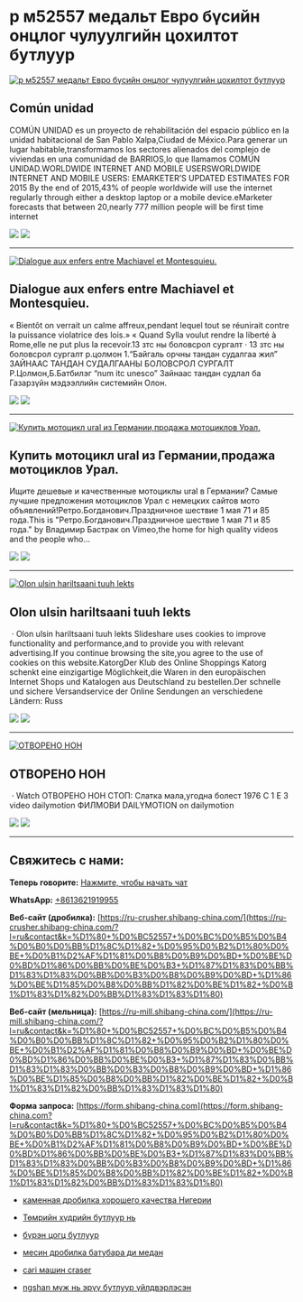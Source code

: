 # р м52557 медальт Евро бүсийн онцлог чулуулгийн цохилтот бутлуур

<a href="https://swt.shibang-china.com/?l=ru&img&k=%D1%80+%D0%BC52557+%D0%BC%D0%B5%D0%B4%D0%B0%D0%BB%D1%8C%D1%82+%D0%95%D0%B2%D1%80%D0%BE+%D0%B1%D2%AF%D1%81%D0%B8%D0%B9%D0%BD+%D0%BE%D0%BD%D1%86%D0%BB%D0%BE%D0%B3+%D1%87%D1%83%D0%BB%D1%83%D1%83%D0%BB%D0%B3%D0%B8%D0%B9%D0%BD+%D1%86%D0%BE%D1%85%D0%B8%D0%BB%D1%82%D0%BE%D1%82+%D0%B1%D1%83%D1%82%D0%BB%D1%83%D1%83%D1%80" target="_blank">![р м52557 медальт Евро бүсийн онцлог чулуулгийн цохилтот бутлуур](http://static.shibang-china.com/all-800x300/782.jpg)</a>

## Com&#250;n unidad
COM&#218;N UNIDAD es un proyecto de rehabilitaci&#243;n del espacio p&#250;blico en la unidad habitacional de San Pablo Xalpa,Ciudad de M&#233;xico.Para generar un lugar habitable,transformamos los sectores alienados del complejo de viviendas en una comunidad de BARRIOS,lo que llamamos COM&#218;N UNIDAD.WORLDWIDE INTERNET AND MOBILE USERSWORLDWIDE INTERNET AND MOBILE USERS: EMARKETER’S UPDATED ESTIMATES FOR 2015 By the end of 2015,43% of people worldwide will use the internet regularly through either a desktop laptop or a mobile device.eMarketer forecasts that between 20,nearly 777 million people will be first time internet


<a href="https://whatsapp.shibangsoft.com/WhatsApp.php" target="_blank" title="WhatsApp">![](http://static.shibang-china.com/icon/whatsapp.png)</a> <a href="https://swt.shibang-china.com/?l=ru&icon&k=%D1%80+%D0%BC52557+%D0%BC%D0%B5%D0%B4%D0%B0%D0%BB%D1%8C%D1%82+%D0%95%D0%B2%D1%80%D0%BE+%D0%B1%D2%AF%D1%81%D0%B8%D0%B9%D0%BD+%D0%BE%D0%BD%D1%86%D0%BB%D0%BE%D0%B3+%D1%87%D1%83%D0%BB%D1%83%D1%83%D0%BB%D0%B3%D0%B8%D0%B9%D0%BD+%D1%86%D0%BE%D1%85%D0%B8%D0%BB%D1%82%D0%BE%D1%82+%D0%B1%D1%83%D1%82%D0%BB%D1%83%D1%83%D1%80" target="_blank">![](http://static.shibang-china.com/icon/chat-ru.png)</a>

---

<a href="https://swt.shibang-china.com/?l=ru&img&k=%D1%80+%D0%BC52557+%D0%BC%D0%B5%D0%B4%D0%B0%D0%BB%D1%8C%D1%82+%D0%95%D0%B2%D1%80%D0%BE+%D0%B1%D2%AF%D1%81%D0%B8%D0%B9%D0%BD+%D0%BE%D0%BD%D1%86%D0%BB%D0%BE%D0%B3+%D1%87%D1%83%D0%BB%D1%83%D1%83%D0%BB%D0%B3%D0%B8%D0%B9%D0%BD+%D1%86%D0%BE%D1%85%D0%B8%D0%BB%D1%82%D0%BE%D1%82+%D0%B1%D1%83%D1%82%D0%BB%D1%83%D1%83%D1%80" target="_blank">![Dialogue aux enfers entre Machiavel et Montesquieu.](http://static.shibang-china.com/all-800x300/141.jpg)</a>

## Dialogue aux enfers entre Machiavel et Montesquieu.
&#171; Bient&#244;t on verrait un calme affreux,pendant lequel tout se r&#233;unirait contre la puissance violatrice des lois.&#187; &#171; Quand Sylla voulut rendre la libert&#233; &#224; Rome,elle ne put plus la recevoir.13 зтс ны боловсрол сургалт&nbsp;&#0183;&#32;13 зтс ны боловсрол сургалт р.цолмон 1.“Байгаль орчны тандан судалгаа жил” ЗАЙНААС ТАНДАН СУДАЛГААНЫ БОЛОВСРОЛ СУРГАЛТ Р.Цолмон,Б.Батбилэг “num itc unesco” Зайнаас тандан судлал ба Газарзүйн мэдээллийн системийн Олон.


<a href="https://whatsapp.shibangsoft.com/WhatsApp.php" target="_blank" title="WhatsApp">![](http://static.shibang-china.com/icon/whatsapp.png)</a> <a href="https://swt.shibang-china.com/?l=ru&icon&k=%D1%80+%D0%BC52557+%D0%BC%D0%B5%D0%B4%D0%B0%D0%BB%D1%8C%D1%82+%D0%95%D0%B2%D1%80%D0%BE+%D0%B1%D2%AF%D1%81%D0%B8%D0%B9%D0%BD+%D0%BE%D0%BD%D1%86%D0%BB%D0%BE%D0%B3+%D1%87%D1%83%D0%BB%D1%83%D1%83%D0%BB%D0%B3%D0%B8%D0%B9%D0%BD+%D1%86%D0%BE%D1%85%D0%B8%D0%BB%D1%82%D0%BE%D1%82+%D0%B1%D1%83%D1%82%D0%BB%D1%83%D1%83%D1%80" target="_blank">![](http://static.shibang-china.com/icon/chat-ru.png)</a>

---

<a href="https://swt.shibang-china.com/?l=ru&img&k=%D1%80+%D0%BC52557+%D0%BC%D0%B5%D0%B4%D0%B0%D0%BB%D1%8C%D1%82+%D0%95%D0%B2%D1%80%D0%BE+%D0%B1%D2%AF%D1%81%D0%B8%D0%B9%D0%BD+%D0%BE%D0%BD%D1%86%D0%BB%D0%BE%D0%B3+%D1%87%D1%83%D0%BB%D1%83%D1%83%D0%BB%D0%B3%D0%B8%D0%B9%D0%BD+%D1%86%D0%BE%D1%85%D0%B8%D0%BB%D1%82%D0%BE%D1%82+%D0%B1%D1%83%D1%82%D0%BB%D1%83%D1%83%D1%80" target="_blank">![Купить мотоцикл ural из Германии,продажа мотоциклов Урал.](http://static.shibang-china.com/all-800x300/983.jpg)</a>

## Купить мотоцикл ural из Германии,продажа мотоциклов Урал.
Ищите дешевые и качественные мотоциклы ural в Германии? Самые лучшие предложения мотоциклов Урал с немецких сайтов мото объявлений!Ретро.Богданович.Праздничное шествие 1 мая 71 и 85 года.This is &quot;Ретро.Богданович.Праздничное шествие 1 мая 71 и 85 года.&quot; by Владимир Бастрак on Vimeo,the home for high quality videos and the people who…


<a href="https://whatsapp.shibangsoft.com/WhatsApp.php" target="_blank" title="WhatsApp">![](http://static.shibang-china.com/icon/whatsapp.png)</a> <a href="https://swt.shibang-china.com/?l=ru&icon&k=%D1%80+%D0%BC52557+%D0%BC%D0%B5%D0%B4%D0%B0%D0%BB%D1%8C%D1%82+%D0%95%D0%B2%D1%80%D0%BE+%D0%B1%D2%AF%D1%81%D0%B8%D0%B9%D0%BD+%D0%BE%D0%BD%D1%86%D0%BB%D0%BE%D0%B3+%D1%87%D1%83%D0%BB%D1%83%D1%83%D0%BB%D0%B3%D0%B8%D0%B9%D0%BD+%D1%86%D0%BE%D1%85%D0%B8%D0%BB%D1%82%D0%BE%D1%82+%D0%B1%D1%83%D1%82%D0%BB%D1%83%D1%83%D1%80" target="_blank">![](http://static.shibang-china.com/icon/chat-ru.png)</a>

---

<a href="https://swt.shibang-china.com/?l=ru&img&k=%D1%80+%D0%BC52557+%D0%BC%D0%B5%D0%B4%D0%B0%D0%BB%D1%8C%D1%82+%D0%95%D0%B2%D1%80%D0%BE+%D0%B1%D2%AF%D1%81%D0%B8%D0%B9%D0%BD+%D0%BE%D0%BD%D1%86%D0%BB%D0%BE%D0%B3+%D1%87%D1%83%D0%BB%D1%83%D1%83%D0%BB%D0%B3%D0%B8%D0%B9%D0%BD+%D1%86%D0%BE%D1%85%D0%B8%D0%BB%D1%82%D0%BE%D1%82+%D0%B1%D1%83%D1%82%D0%BB%D1%83%D1%83%D1%80" target="_blank">![Olon ulsin hariltsaani tuuh lekts](http://static.shibang-china.com/all-800x300/333.jpg)</a>

## Olon ulsin hariltsaani tuuh lekts
&nbsp;&#0183;&#32;Olon ulsin hariltsaani tuuh lekts Slideshare uses cookies to improve functionality and performance,and to provide you with relevant advertising.If you continue browsing the site,you agree to the use of cookies on this website.KatorgDer Klub des Online Shoppings Katorg schenkt eine einzigartige M&#246;glichkeit,die Waren in den europ&#228;ischen Internet Shops und Katalogen aus Deutschland zu bestellen.Der schnelle und sichere Versandservice der Online Sendungen an verschiedene L&#228;ndern: Russ


<a href="https://whatsapp.shibangsoft.com/WhatsApp.php" target="_blank" title="WhatsApp">![](http://static.shibang-china.com/icon/whatsapp.png)</a> <a href="https://swt.shibang-china.com/?l=ru&icon&k=%D1%80+%D0%BC52557+%D0%BC%D0%B5%D0%B4%D0%B0%D0%BB%D1%8C%D1%82+%D0%95%D0%B2%D1%80%D0%BE+%D0%B1%D2%AF%D1%81%D0%B8%D0%B9%D0%BD+%D0%BE%D0%BD%D1%86%D0%BB%D0%BE%D0%B3+%D1%87%D1%83%D0%BB%D1%83%D1%83%D0%BB%D0%B3%D0%B8%D0%B9%D0%BD+%D1%86%D0%BE%D1%85%D0%B8%D0%BB%D1%82%D0%BE%D1%82+%D0%B1%D1%83%D1%82%D0%BB%D1%83%D1%83%D1%80" target="_blank">![](http://static.shibang-china.com/icon/chat-ru.png)</a>

---

<a href="https://swt.shibang-china.com/?l=ru&img&k=%D1%80+%D0%BC52557+%D0%BC%D0%B5%D0%B4%D0%B0%D0%BB%D1%8C%D1%82+%D0%95%D0%B2%D1%80%D0%BE+%D0%B1%D2%AF%D1%81%D0%B8%D0%B9%D0%BD+%D0%BE%D0%BD%D1%86%D0%BB%D0%BE%D0%B3+%D1%87%D1%83%D0%BB%D1%83%D1%83%D0%BB%D0%B3%D0%B8%D0%B9%D0%BD+%D1%86%D0%BE%D1%85%D0%B8%D0%BB%D1%82%D0%BE%D1%82+%D0%B1%D1%83%D1%82%D0%BB%D1%83%D1%83%D1%80" target="_blank">![ОТВОРЕНО НОН](http://static.shibang-china.com/all-800x300/1465.jpg)</a>

## ОТВОРЕНО НОН
&nbsp;&#0183;&#32;Watch ОТВОРЕНО НОН СТОП: Слатка мала,угодна болест 1976 С 1 Е 3 video dailymotion ФИЛМОВИ DAILYMOTION on dailymotion

<a href="https://whatsapp.shibangsoft.com/WhatsApp.php" target="_blank" title="WhatsApp">![](http://static.shibang-china.com/icon/whatsapp.png)</a> <a href="https://swt.shibang-china.com/?l=ru&icon&k=%D1%80+%D0%BC52557+%D0%BC%D0%B5%D0%B4%D0%B0%D0%BB%D1%8C%D1%82+%D0%95%D0%B2%D1%80%D0%BE+%D0%B1%D2%AF%D1%81%D0%B8%D0%B9%D0%BD+%D0%BE%D0%BD%D1%86%D0%BB%D0%BE%D0%B3+%D1%87%D1%83%D0%BB%D1%83%D1%83%D0%BB%D0%B3%D0%B8%D0%B9%D0%BD+%D1%86%D0%BE%D1%85%D0%B8%D0%BB%D1%82%D0%BE%D1%82+%D0%B1%D1%83%D1%82%D0%BB%D1%83%D1%83%D1%80" target="_blank">![](http://static.shibang-china.com/icon/chat-ru.png)</a>

---
## Свяжитесь с нами:

**Теперь говорите:** [Нажмите, чтобы начать чат](https://swt.shibang-china.com?l=ru&contact&k=%D1%80+%D0%BC52557+%D0%BC%D0%B5%D0%B4%D0%B0%D0%BB%D1%8C%D1%82+%D0%95%D0%B2%D1%80%D0%BE+%D0%B1%D2%AF%D1%81%D0%B8%D0%B9%D0%BD+%D0%BE%D0%BD%D1%86%D0%BB%D0%BE%D0%B3+%D1%87%D1%83%D0%BB%D1%83%D1%83%D0%BB%D0%B3%D0%B8%D0%B9%D0%BD+%D1%86%D0%BE%D1%85%D0%B8%D0%BB%D1%82%D0%BE%D1%82+%D0%B1%D1%83%D1%82%D0%BB%D1%83%D1%83%D1%80)

**WhatsApp:**  [+8613621919955](https://whatsapp.shibangsoft.com/WhatsApp.php)

**Веб-сайт (дробилка):** [https://ru-crusher.shibang-china.com/](https://ru-crusher.shibang-china.com/?l=ru&contact&k=%D1%80+%D0%BC52557+%D0%BC%D0%B5%D0%B4%D0%B0%D0%BB%D1%8C%D1%82+%D0%95%D0%B2%D1%80%D0%BE+%D0%B1%D2%AF%D1%81%D0%B8%D0%B9%D0%BD+%D0%BE%D0%BD%D1%86%D0%BB%D0%BE%D0%B3+%D1%87%D1%83%D0%BB%D1%83%D1%83%D0%BB%D0%B3%D0%B8%D0%B9%D0%BD+%D1%86%D0%BE%D1%85%D0%B8%D0%BB%D1%82%D0%BE%D1%82+%D0%B1%D1%83%D1%82%D0%BB%D1%83%D1%83%D1%80)

**Веб-сайт (мельница):** [https://ru-mill.shibang-china.com/](https://ru-mill.shibang-china.com/?l=ru&contact&k=%D1%80+%D0%BC52557+%D0%BC%D0%B5%D0%B4%D0%B0%D0%BB%D1%8C%D1%82+%D0%95%D0%B2%D1%80%D0%BE+%D0%B1%D2%AF%D1%81%D0%B8%D0%B9%D0%BD+%D0%BE%D0%BD%D1%86%D0%BB%D0%BE%D0%B3+%D1%87%D1%83%D0%BB%D1%83%D1%83%D0%BB%D0%B3%D0%B8%D0%B9%D0%BD+%D1%86%D0%BE%D1%85%D0%B8%D0%BB%D1%82%D0%BE%D1%82+%D0%B1%D1%83%D1%82%D0%BB%D1%83%D1%83%D1%80)

**Форма запроса:** [https://form.shibang-china.com](https://form.shibang-china.com?l=ru&contact&k=%D1%80+%D0%BC52557+%D0%BC%D0%B5%D0%B4%D0%B0%D0%BB%D1%8C%D1%82+%D0%95%D0%B2%D1%80%D0%BE+%D0%B1%D2%AF%D1%81%D0%B8%D0%B9%D0%BD+%D0%BE%D0%BD%D1%86%D0%BB%D0%BE%D0%B3+%D1%87%D1%83%D0%BB%D1%83%D1%83%D0%BB%D0%B3%D0%B8%D0%B9%D0%BD+%D1%86%D0%BE%D1%85%D0%B8%D0%BB%D1%82%D0%BE%D1%82+%D0%B1%D1%83%D1%82%D0%BB%D1%83%D1%83%D1%80)

* [каменная дробилка хорошего качества Нигерии](../130/%D0%BA%D0%B0%D0%BC%D0%B5%D0%BD%D0%BD%D0%B0%D1%8F%20%D0%B4%D1%80%D0%BE%D0%B1%D0%B8%D0%BB%D0%BA%D0%B0%20%D1%85%D0%BE%D1%80%D0%BE%D1%88%D0%B5%D0%B3%D0%BE%20%D0%BA%D0%B0%D1%87%D0%B5%D1%81%D1%82%D0%B2%D0%B0%20%D0%9D%D0%B8%D0%B3%D0%B5%D1%80%D0%B8%D0%B8.md)

* [Төмрийн хүдрийн бутлуур нь](../127/%D0%A2%D3%A9%D0%BC%D1%80%D0%B8%D0%B9%D0%BD%20%D1%85%D2%AF%D0%B4%D1%80%D0%B8%D0%B9%D0%BD%20%D0%B1%D1%83%D1%82%D0%BB%D1%83%D1%83%D1%80%20%D0%BD%D1%8C.md)

* [бүрэн цогц бутлуур](../127/%D0%B1%D2%AF%D1%80%D1%8D%D0%BD%20%D1%86%D0%BE%D0%B3%D1%86%20%D0%B1%D1%83%D1%82%D0%BB%D1%83%D1%83%D1%80.md)

* [месин дробилка батубара ди медан](../130/%D0%BC%D0%B5%D1%81%D0%B8%D0%BD%20%D0%B4%D1%80%D0%BE%D0%B1%D0%B8%D0%BB%D0%BA%D0%B0%20%D0%B1%D0%B0%D1%82%D1%83%D0%B1%D0%B0%D1%80%D0%B0%20%D0%B4%D0%B8%20%D0%BC%D0%B5%D0%B4%D0%B0%D0%BD.md)

* [cari машин craser](../128/cari%20%D0%BC%D0%B0%D1%88%D0%B8%D0%BD%20craser.md)

* [ngshan муж нь эрүү бутлуур үйлдвэрлэсэн](../128/ngshan%20%D0%BC%D1%83%D0%B6%20%D0%BD%D1%8C%20%D1%8D%D1%80%D2%AF%D2%AF%20%D0%B1%D1%83%D1%82%D0%BB%D1%83%D1%83%D1%80%20%D2%AF%D0%B9%D0%BB%D0%B4%D0%B2%D1%8D%D1%80%D0%BB%D1%8D%D1%81%D1%8D%D0%BD.md)